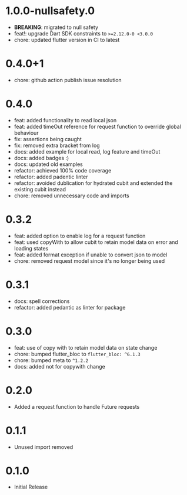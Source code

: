 # 1.0.0-nullsafety.0

- **BREAKING**: migrated to null safety
- feat!: upgrade Dart SDK constraints to `>=2.12.0-0 <3.0.0`
- chore: updated flutter version in CI to latest

# 0.4.0+1

- chore: github action publish issue resolution

# 0.4.0

- feat: added functionality to read local json
- feat: added timeOut reference for request function to override global behaviour
- fix: assertions being caught
- fix: removed extra bracket from log
- docs: added example for local read, log feature and timeOut
- docs: added badges :)
- docs: updated old examples
- refactor: achieved 100% code coverage
- refactor: added padentic linter
- refactor: avoided dublication for hydrated cubit and extended the existing cubit instead
- chore: removed unnecessary code and imports

# 0.3.2

- feat: added option to enable log for a request function
- feat: used copyWith to allow cubit to retain model data on error and loading states
- feat: added format exception if unable to convert json to model
- chore: removed request model since it's no longer being used

# 0.3.1

- docs: spell corrections
- refactor: added pedantic as linter for package
# 0.3.0

- feat: use of copy with to retain model data on state change
- chore: bumped flutter_bloc to `flutter_bloc: ^6.1.3`
- chore: bumped meta to `^1.2.2`
- docs: added not for copywith change

# 0.2.0

- Added a request function to handle Future requests

# 0.1.1

- Unused import removed

# 0.1.0

- Initial Release